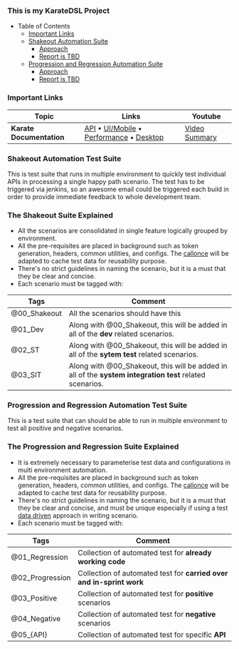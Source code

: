 ### **This is my KarateDSL Project**


* Table of Contents
  - [Important Links](#important-links)
  - [Shakeout Automation Suite](#shakeout-automation-test-suite)
    - [Approach](#the-shakeout-suite-explained)
    - [Report is TBD](#)
  - [Progression and Regression Automation Suite](#progression-and-regression-automation-test-suite)
    - [Approach](#the-progression-and-regression-suite-explained)
    - [Report is TBD](#)
    
### **Important Links**
| Topic          | Links                                                                                                   | Youtube |
|---------------|-----------------------------------------------------------------------------------------------------------|--------|
| **Karate Documentation** | [API](https://github.com/intuit/karate) • [UI/Mobile](https://github.com/intuit/karate/tree/master/karate-core) • [Performance](https://github.com/intuit/karate/tree/master/karate-gatling) • [Desktop](https://github.com/intuit/karate/tree/master/karate-robot) | [Video Summary](https://www.youtube.com/watch?v=yu3uupBZyxc) |

### **Shakeout Automation Test Suite**
This is test suite that runs in multiple environment to quickly test individual APIs in processing a single happy path scenario. The test has to be triggered via jenkins, so an awesome email could be triggered each build in order to provide immediate feedback to whole development team.

### **The Shakeout Suite Explained**
* All the scenarios are consolidated in single feature logically grouped by environment.
* All the pre-requisites are placed in background such as token generation, headers, common utilities, and configs. The [callonce](https://github.com/intuit/karate#callonce) will be adapted to cache test data for reusability purpose.
* There's no strict guidelines in naming the scenario, but it is a must that they be clear and concise.
* Each scenario must be tagged with:

| Tags          | Comment                                                                                                   | 
|---------------|-----------------------------------------------------------------------------------------------------------|
| @00_Shakeout  | All the scenarios should have this                                                                        |
| @01_Dev       | Along with @00_Shakeout, this will be added in all of the **dev** related scenarios.                      |
| @02_ST        | Along with @00_Shakeout, this will be added in all of the **sytem test** related scenarios.               |
| @03_SIT       | Along with @00_Shakeout, this will be added in all of the **system integration test** related scenarios.  |

### **Progression and Regression Automation Test Suite**
This is a test suite that can should be able to run in multiple environment to test all positive and negative scenarios.

### **The Progression and Regression Suite Explained**
* It is extremely necessary to parameterise test data and configurations in multi environment automation.
* All the pre-requisites are placed in background such as token generation, headers, common utilities, and configs. The [callonce](https://github.com/intuit/karate#callonce) will be adapted to cache test data for reusability purpose.
* There's no strict guidelines in naming the scenario, but it is a must that they be clear and concise, and must be unique especially if using a test [data driven](https://github.com/intuit/karate#data-driven-tests) approach in writing scenario.
* Each scenario must be tagged with:

| Tags            | Comment                                                               | 
|---------------  |-----------------------------------------------------------------------|
| @01_Regression  | Collection of automated test for **already working code**             |
| @02_Progression | Collection of automated test for **carried over and in-sprint work**  |
| @03_Positive    | Collection of automated test for **positive** scenarios               |
| @04_Negative    | Collection of automated test for **negative** scenarios               |
| @05_{API}       | Collection of automated test for specific **API**
